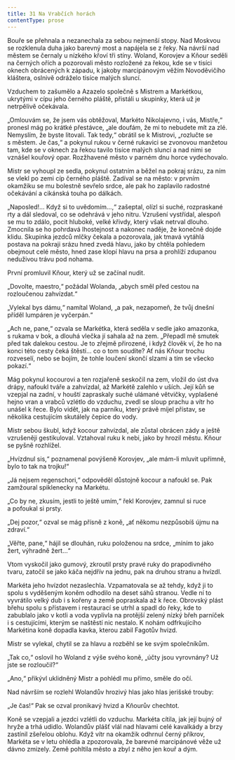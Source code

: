 ```yaml
---
title: 31 Na Vrabčích horách
contentType: prose
---
```


  

Bouře se přehnala a nezanechala za sebou nejmenší stopy. Nad Moskvou se rozklenula duha jako barevný most a napájela se z řeky. Na návrší nad městem se černaly u nízkého křoví tři stíny. Woland, Korovjev a Kňour seděli na černých ořích a pozorovali město rozložené za řekou, kde se v tisíci oknech obrácených k západu, k jakoby marcipánovým věžím Novoděvičího kláštera, oslnivě odráželo tisíce malých sluncí.

Vzduchem to zašumělo a Azazelo společně s Mistrem a Markétkou, ukrytými v cípu jeho černého pláště, přistáli u skupinky, která už je netrpělivě očekávala.

„Omlouvám se, že jsem vás obtěžoval, Markéto Nikolajevno, i vás, Mistře,“ pronesl mág po krátké přestávce, „ale doufám, že mi to nebudete mít za zlé. Nemyslím, že byste litovali. Tak tedy,“ obrátil se k Mistrovi, „rozlučte se s městem. Je čas,“ a pokynul rukou v černé rukavici se zvonovou manžetou tam, kde se v oknech za řekou tavilo tisíce malých sluncí a nad nimi se vznášel kouřový opar. Rozžhavené město v parném dnu horce vydechovalo.

Mistr se vyhoupl ze sedla, pokynul ostatním a běžel na pokraj srázu, za ním se vlekl po zemi cíp černého pláště. Zadíval se na město: v prvním okamžiku se mu bolestně sevřelo srdce, ale pak ho zaplavilo radostné očekávání a cikánská touha po dálkách.

„Naposled!… Když si to uvědomím…,“ zašeptal, olízl si suché, rozpraskané rty a dál sledoval, co se odehrává v jeho nitru. Vzrušení vystřídal, alespoň se mu to zdálo, pocit hluboké, velké křivdy, který však netrval dlouho. Zmocnila se ho pohrdavá lhostejnost a nakonec naděje, že konečně dojde klidu. Skupinka jezdců mlčky čekala a pozorovala, jak tmavá vytáhlá postava na pokraji srázu hned zvedá hlavu, jako by chtěla pohledem obejmout celé město, hned zase klopí hlavu na prsa a prohlíží zdupanou neduživou trávu pod nohama.

První promluvil Kňour, který už se začínal nudit.

„Dovolte, maestro,“ požádal Wolanda, „abych směl před cestou na rozloučenou zahvízdat.“

„Vylekal bys dámu,“ namítal Woland, „a pak, nezapomeň, že tvůj dnešní příděl lumpáren je vyčerpán.“

„Ach ne, pane,“ ozvala se Markétka, která seděla v sedle jako amazonka, s rukama v bok, a dlouhá vlečka jí sahala až na zem. „Přepadl mě smutek před tak dalekou cestou. Je to zřejmě přirozené, i když člověk ví, že ho na konci této cesty čeká štěstí… co o tom soudíte? Ať nás Kňour trochu rozveselí, nebo se bojím, že tohle loučení skončí slzami a tím se všecko pokazí.“

Mág pokynul kocourovi a ten rozjařeně seskočil na zem, vložil do úst dva drápy, nafoukl tváře a zahvízdal, až Markétě zalehlo v uších. Její kůň se vzepjal na zadní, v houští zapraskaly suché ulámané větvičky, vyplašené hejno vran a vrabců vzlétlo do vzduchu, zvedl se sloup prachu a vítr ho unášel k řece. Bylo vidět, jak na parníku, který právě míjel přístav, se několika cestujícím skutálely čepice do vody.

Mistr sebou škubl, když kocour zahvízdal, ale zůstal obrácen zády a ještě vzrušeněji gestikuloval. Vztahoval ruku k nebi, jako by hrozil městu. Kňour se pyšně rozhlížel.

„Hvízdnul sis,“ poznamenal povýšeně Korovjev, „ale mám-li mluvit upřímně, bylo to tak na trojku!“

„Já nejsem regenschori,“ odpověděl důstojně kocour a nafoukl se. Pak zamžoural spiklenecky na Markétu.

„Co by ne, zkusím, jestli to ještě umím,“ řekl Korovjev, zamnul si ruce a pofoukal si prsty.

„Dej pozor,“ ozval se mág přísně z koně, „ať někomu nezpůsobíš újmu na zdraví.“

„Věřte, pane,“ hájil se dlouhán, ruku položenou na srdce, „míním to jako žert, výhradně žert…“

Vtom vyskočil jako gumový, zkroutil prsty pravé ruky do prapodivného tvaru, zatočil se jako káča nejdřív na jednu, pak na druhou stranu a hvízdl.

Markéta jeho hvízdot nezaslechla. Vzpamatovala se až tehdy, když ji to spolu s vyděšeným koněm odhodilo na deset sáhů stranou. Vedle ní to vyvrátilo velký dub i s kořeny a země popraskala až k řece. Obrovský plást břehu spolu s přístavem i restaurací se utrhl a spadl do řeky, kde to zabublalo jako v kotli a voda vyplivla na protější zelený nízký břeh parníček i s cestujícími, kterým se naštěstí nic nestalo. K nohám odfrkujícího Markétina koně dopadla kavka, kterou zabil Fagotův hvizd.

Mistr se vylekal, chytil se za hlavu a rozběhl se ke svým spo­lečníkům.

„Tak co,“ oslovil ho Woland z výše svého koně, „účty jsou vyrovnány? Už jste se rozloučil?“

„Ano,“ přikývl uklidněný Mistr a pohlédl mu přímo, směle do očí.

Nad návrším se rozlehl Wolandův hrozivý hlas jako hlas jerišské trouby:

„Je čas!“ Pak se ozval pronikavý hvizd a Kňourův chechtot.

Koně se vzepjali a jezdci vzlétli do vzduchu. Markéta cítila, jak její bujný oř hryže a trhá udidlo. Wolandův plášť vlál nad hlavami celé kavalkády a brzy zastínil zšeřelou oblohu. Když vítr na okamžik odhrnul černý příkrov, Markéta se v letu ohlédla a zpozorovala, že barevné marcipánové věže už dávno zmizely. Země pohltila město a zbyl z něho jen kouř a dým.
